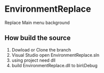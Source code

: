 # EnvironmentReplace

Replace Main menu background

## How build the source
1. Dowload or Clone the branch
2. Visual Studio open EnvironmentReplace.sln
3. using project need dll
4. build EnvironmentReplace.dll to bin\Debug